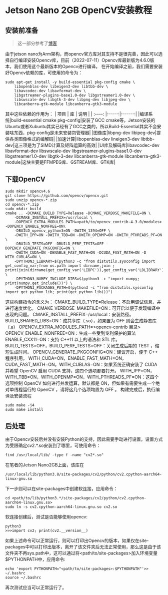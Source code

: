 # Jetson Nano 2GB OpenCV安装教程
## 安装前准备
> 这一部分参考了[博客](https://zhuanlan.zhihu.com/p/392751819)

由于jetson nano为Arm架构，而opencv官方库对其支持不是很完善，因此可以选择自行编译安装Opencv库，目前（2022-07-11）Opencv库最新版为4.6.0版本，我们使用这个最新版本的Opencv进行编译。
在开始编译之前，我们需要安装好Opencv依赖的库，可使用的命令为：

```shell
sudo apt-get install -y build-essential pkg-config cmake \
    libopenblas-dev libeigen3-dev libtbb-dev \
    libavcodec-dev libavformat-dev \
    libgstreamer-plugins-base1.0-dev libgstreamer1.0-dev \
    libswscale-dev libgtk-3-dev libpng-dev libjpeg-dev \
    libcanberra-gtk-module libcanberra-gtk3-module
```
其中这些依赖的作用为：
| 项目 | 库 | 说明 |
| :----: |:-----:|:------:|
|编译系统|build-essential cmake pkg-config|安装了GCC cmake等，Jetson安装的Ubuntu或者Xubuntu其实已经有了GCC之类的，所以Build-Essential其实不会安装啥东西，pkg-config是未来安装包管理器|
|图像库|libpng-dev libipeg-dev|提供各类图像格式的编解码|
|加速计算|libopenblas-dev lineigen3-dev libtbb-dev|这三项是为了SIMD计算及矩阵运算的高效|
|UI库及解码库|libavcodec-dev libavformat-dev libswscale-dev libgstreamer-plugins-base1.0-dev libgstreamer1.0-dev libgtk-3-dev libcanberra-gtk-module libcanberra-gtk3-module|这块主要是FFMPEG库、GSTREAM库、GTK库|

## 下载OpenCV

```shell
sudo mkdir opencv4.6
git clone https://github.com/opencv/opencv.git
sudo unzip opencv-*.zip
cd opencv-*.zip
sudo mkdir build
cmake .. -DCMAKE_BUILD_TYPE=Release -DCMAKE_VERBOSE_MAKEFILE=ON \
	-DCMAKE_INSTALL_PREFIX=/usr/local \
	-DOPENCV_EXTRA_MODULES_PATH=<path/to/opencv_contrib-4.3.0/modules> -DOPENCV_ENABLE_NONFREE=ON\
	-DBUILD_opencv_python3=ON -DWITH_1394=OFF \
	-DWITH_IPP=ON -DWITH_TBB=ON -DWITH_OPENMP=ON -DWITH_PTHREADS_PF=ON \
	-DBUILD_TESTS=OFF -DBUILD_PERF_TESTS=OFF -DOPENCV_GENERATE_PKGCONFIG=ON \
	-DWITH_CUDA=ON -DENABLE_FAST_MATH=ON -DCUDA_FAST_MATH=ON -D WITH_CUBLAS=ON \
	-DPYTHON3_LIBRARY=$(python3 -c "from distutils.sysconfig import get_config_var;from os.path import dirname,join ; print(join(dirname(get_config_var('LIBPC')),get_config_var('LDLIBRARY')))") \
	-DPYTHON3_NUMPY_INCLUDE_DIRS=$(python3 -c "import numpy; print(numpy.get_include())") \
	-DPYTHON3_PACKAGES_PATH=$(python3 -c "from distutils.sysconfig import get_python_lib; print(get_python_lib())")
```
这些构建指令的含义为：
CMAKE_BUILD_TYPE=Release：不启用调试信息，并进行速度优化。
CMAKE_VERBOSE_MAKEFILE=ON：可开启以便于发现编译中出现的问题。
CMAKE_INSTALL_PREFIX=/usr/local：安装路径。
BUILD_SHARED_LIBS=ON：成共享库（.so），如果置为 OFF 则会生成静态库（.a）
OPENCV_EXTRA_MODULES_PATH=<opencv-contrib 目录>
OPENCV_ENABLE_NONFREE=ON：生成一些受到专利保护的算法
ENABLE_CXX11=ON：支持 C++11 以上的语法和 STL 库。
BUILD_TESTS=OFF，BUILD_PERF_TESTS=OFF：关闭生成后期的 TEST ，缩短生成时间。
OPENCV_GENERATE_PKGCONFIG=ON：建议开启，便于 C++ 程序引用。
WITH_CUDA=ON，ENABLE_FAST_MATH=ON，CUDA_FAST_MATH=ON，WITH_CUBLAS=ON：如果系统正确安装了 CUDA 并希望 OpenCV 启用 CUDA 支持，这四个选项都要打开。
WITH_IPP=ON，WITH_TBB=ON，WITH_OPENMP=ON，WITH_PTHREADS_PF=ON：这四个选项控制 OpenCV 如何进行并发运算，默认都是 ON，但如果有需要生成一个绝对单线程运行的 OpenCV ，请将这几个选项均置为 OFF 。
构建完成后，执行编译及安装流程
```shell
sudo make -j4
sudo make install 
```
## 后处理
由于Opencv安装后并没有安装Python的支持，因此需要手动进行设置。设置方式为受限确定cv2.*.so安装到了哪里，可使用命令：
```shell
find /usr/local/lib/ -type f -name "cv2*.so"
```
在笔者的Jetson Nano2GB上面，该库在
```shell
/usr/local/lib/python3.8/site-packages/cv2/python/cv2.cpython-aarch64-linux-gnu.so
```
下一步则可以在site-packages中创建软连接，应用命令：
```shell
cd <path/to/lib/python3.*/site-packages/cv2/python/cv2.cpython-aarch64-linux.gnu.so>
sudo ln -s cv2.cpython-aarch64-linux.gnu.so cv2.so
```
软连接创建后，测试是否能够使用opencv:
```shell
python3
>>>import cv2; print(cv2.__version__)
```
如果上述命令可以正常运行，则可以打印出Opencv的版本，如果仅在site-packages中可以打印出版本，离开了该文件夹后无法正常使用，那么这是由于该文件夹不再sys.path中，这可以通过将<path/to/site-packages>加入环境变量$PYTHONPATH中，应用命令:
```shell
echo 'export PYTHONPATH="<path/to/site-packages>:$PYTHONPATH"'>> ~/.bashrc
source ~/.bashrc
```
再次测试应当可以正常运行了。
